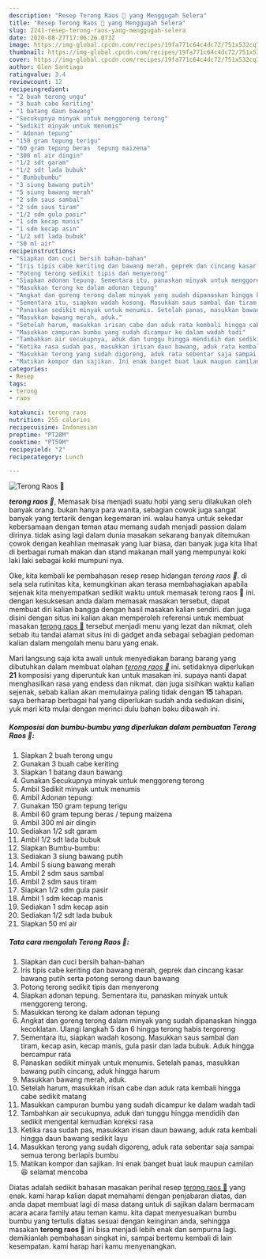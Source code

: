 ```yaml
---
description: "Resep Terong Raos 🍆 yang Menggugah Selera"
title: "Resep Terong Raos 🍆 yang Menggugah Selera"
slug: 2241-resep-terong-raos-yang-menggugah-selera
date: 2020-08-27T17:06:26.073Z
image: https://img-global.cpcdn.com/recipes/19fa771c64c4dc72/751x532cq70/terong-raos-🍆-foto-resep-utama.jpg
thumbnail: https://img-global.cpcdn.com/recipes/19fa771c64c4dc72/751x532cq70/terong-raos-🍆-foto-resep-utama.jpg
cover: https://img-global.cpcdn.com/recipes/19fa771c64c4dc72/751x532cq70/terong-raos-🍆-foto-resep-utama.jpg
author: Glen Santiago
ratingvalue: 3.4
reviewcount: 12
recipeingredient:
- "2 buah terong ungu"
- "3 buah cabe keriting"
- "1 batang daun bawang"
- "Secukupnya minyak untuk menggoreng terong"
- "Sedikit minyak untuk menumis"
- " Adonan tepung"
- "150 gram tepung terigu"
- "60 gram tepung beras  tepung maizena"
- "300 ml air dingin"
- "1/2 sdt garam"
- "1/2 sdt lada bubuk"
- " Bumbubumbu"
- "3 siung bawang putih"
- "5 siung bawang merah"
- "2 sdm saus sambal"
- "2 sdm saus tiram"
- "1/2 sdm gula pasir"
- "1 sdm kecap manis"
- "1 sdm kecap asin"
- "1/2 sdt lada bubuk"
- "50 ml air"
recipeinstructions:
- "Siapkan dan cuci bersih bahan-bahan"
- "Iris tipis cabe keriting dan bawang merah, geprek dan cincang kasar bawang putih serta potong serong daun bawang"
- "Potong terong sedikit tipis dan menyerong"
- "Siapkan adonan tepung. Sementara itu, panaskan minyak untuk menggoreng terong."
- "Masukkan terong ke dalam adonan tepung"
- "Angkat dan goreng terong dalam minyak yang sudah dipanaskan hingga kecoklatan. Ulangi langkah 5 dan 6 hingga terong habis tergoreng"
- "Sementara itu, siapkan wadah kosong. Masukkan saus sambal dan tiram, kecap asin, kecap manis, gula pasir dan lada bubuk. Aduk hingga bercampur rata"
- "Panaskan sedikit minyak untuk menumis. Setelah panas, masukkan bawang putih cincang, aduk hingga harum"
- "Masukkan bawang merah, aduk."
- "Setelah harum, masukkan irisan cabe dan aduk rata kembali hingga cabe sedikit matang"
- "Masukkan campuran bumbu yang sudah dicampur ke dalam wadah tadi"
- "Tambahkan air secukupnya, aduk dan tunggu hingga mendidih dan sedikit mengental kemudian koreksi rasa"
- "Ketika rasa sudah pas, masukkan irisan daun bawang, aduk rata kembali hingga daun bawang sedikit layu"
- "Masukkan terong yang sudah digoreng, aduk rata sebentar saja sampai semua terong berlapis bumbu"
- "Matikan kompor dan sajikan. Ini enak banget buat lauk maupun camilan 😆 selamat mencoba"
categories:
- Resep
tags:
- terong
- raos

katakunci: terong raos 
nutrition: 255 calories
recipecuisine: Indonesian
preptime: "PT28M"
cooktime: "PT59M"
recipeyield: "2"
recipecategory: Lunch

---
```



![Terong Raos 🍆](https://img-global.cpcdn.com/recipes/19fa771c64c4dc72/751x532cq70/terong-raos-🍆-foto-resep-utama.jpg)

<b><i>terong raos 🍆</i></b>, Memasak bisa menjadi suatu hobi yang seru dilakukan oleh banyak orang. bukan hanya para wanita, sebagian cowok juga sangat banyak yang tertarik dengan kegemaran ini. walau hanya untuk sekedar kebersamaan dengan teman atau memang sudah menjadi passion dalam dirinya. tidak asing lagi dalam dunia masakan sekarang banyak ditemukan cowok dengan keahlian memasak yang luar biasa, dan banyak juga kita lihat di berbagai rumah makan dan stand makanan mall yang mempunyai koki laki laki sebagai koki mumpuni nya.

Oke, kita kembali ke pembahasan resep resep hidangan <i>terong raos 🍆</i>. di sela sela rutinitas kita, kemungkinan akan terasa membahagiakan apabila sejenak kita menyempatkan sedikit waktu untuk memasak terong raos 🍆 ini. dengan kesuksesan anda dalam memasak masakan tersebut, dapat membuat diri kalian bangga dengan hasil masakan kalian sendiri. dan juga disini dengan situs ini kalian akan memperoleh referensi untuk membuat masakan <u>terong raos 🍆</u> tersebut menjadi menu yang lezat dan nikmat, oleh sebab itu tandai alamat situs ini di gadget anda sebagai sebagian pedoman kalian dalam mengolah menu baru yang enak.




Mari langsung saja kita awali untuk menyediakan barang barang yang dibutuhkan dalam membuat olahan <u><i>terong raos 🍆</i></u> ini. setidaknya diperlukan <b>21</b> komposisi yang diperuntuk kan untuk masakan ini. supaya nanti dapat menghasilkan rasa yang endess dan nikmat. dan juga sisihkan waktu kalian sejenak, sebab kalian akan memulainya paling tidak dengan <b>15</b> tahapan. saya berharap berbagai hal yang diperlukan sudah anda sediakan disini, yuk mari kita mulai dengan merinci dulu bahan baku dibawah ini.

<!--inarticleads1-->

##### Komposisi dan bumbu-bumbu yang diperlukan dalam pembuatan Terong Raos 🍆:

1. Siapkan 2 buah terong ungu
1. Gunakan 3 buah cabe keriting
1. Siapkan 1 batang daun bawang
1. Gunakan Secukupnya minyak untuk menggoreng terong
1. Ambil Sedikit minyak untuk menumis
1. Ambil  Adonan tepung:
1. Gunakan 150 gram tepung terigu
1. Ambil 60 gram tepung beras / tepung maizena
1. Ambil 300 ml air dingin
1. Sediakan 1/2 sdt garam
1. Ambil 1/2 sdt lada bubuk
1. Siapkan  Bumbu-bumbu:
1. Sediakan 3 siung bawang putih
1. Ambil 5 siung bawang merah
1. Ambil 2 sdm saus sambal
1. Ambil 2 sdm saus tiram
1. Siapkan 1/2 sdm gula pasir
1. Ambil 1 sdm kecap manis
1. Sediakan 1 sdm kecap asin
1. Sediakan 1/2 sdt lada bubuk
1. Siapkan 50 ml air




<!--inarticleads2-->

##### Tata cara mengolah Terong Raos 🍆:

1. Siapkan dan cuci bersih bahan-bahan
1. Iris tipis cabe keriting dan bawang merah, geprek dan cincang kasar bawang putih serta potong serong daun bawang
1. Potong terong sedikit tipis dan menyerong
1. Siapkan adonan tepung. Sementara itu, panaskan minyak untuk menggoreng terong.
1. Masukkan terong ke dalam adonan tepung
1. Angkat dan goreng terong dalam minyak yang sudah dipanaskan hingga kecoklatan. Ulangi langkah 5 dan 6 hingga terong habis tergoreng
1. Sementara itu, siapkan wadah kosong. Masukkan saus sambal dan tiram, kecap asin, kecap manis, gula pasir dan lada bubuk. Aduk hingga bercampur rata
1. Panaskan sedikit minyak untuk menumis. Setelah panas, masukkan bawang putih cincang, aduk hingga harum
1. Masukkan bawang merah, aduk.
1. Setelah harum, masukkan irisan cabe dan aduk rata kembali hingga cabe sedikit matang
1. Masukkan campuran bumbu yang sudah dicampur ke dalam wadah tadi
1. Tambahkan air secukupnya, aduk dan tunggu hingga mendidih dan sedikit mengental kemudian koreksi rasa
1. Ketika rasa sudah pas, masukkan irisan daun bawang, aduk rata kembali hingga daun bawang sedikit layu
1. Masukkan terong yang sudah digoreng, aduk rata sebentar saja sampai semua terong berlapis bumbu
1. Matikan kompor dan sajikan. Ini enak banget buat lauk maupun camilan 😆 selamat mencoba




Diatas adalah sedikit bahasan masakan perihal resep <u>terong raos 🍆</u> yang enak. kami harap kalian dapat memahami dengan penjabaran diatas, dan anda dapat membuat lagi di masa datang untuk di sajikan dalam bermacam acara acara family atau teman kamu. kita dapat menyesuaikan bumbu bumbu yang tertulis diatas sesuai dengan keinginan anda, sehingga masakan <b>terong raos 🍆</b> ini bisa menjadi lebih enak dan sempurna lagi. demikianlah pembahasan singkat ini, sampai bertemu kembali di lain kesempatan. kami harap hari kamu menyenangkan.
